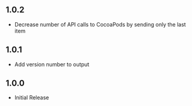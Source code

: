 ## 1.0.2

* Decrease number of API calls to CocoaPods by sending only the last item

## 1.0.1

* Add version number to output

## 1.0.0

* Initial Release
